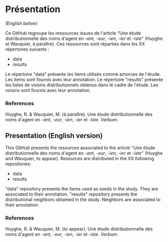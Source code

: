 # Présentation

*(English below)*

Ce GitHub regroupe les ressources issues de l'article "Une étude distributionnelle des noms d'agent en -*ant*, -*eur*, -*ien*, -*ier* et -*iste*" (Huyghe et Wauquier, à paraître). Ces ressources sont réparties dans les XX répertoires suivants :
* data
* results

Le répertoire "data" présente les items utilisés comme amorces de l'étude. Les items sont fournis avec leur annotation.
Le répertoire "results" présente les listes de voisins distributionnels obtenus dans le cadre de l'étude. Les voisins sont fournis avec leur annotation.

### References

Huyghe, R. & Wauquier, M. (à paraître). Une étude distributionnelle des noms d'agent en -*ant*, -*eur*, -*ien*, -*ier* et -*iste*. *Verbum*.

## Presentation (English version)

This GitHub presents the resources associated to the article "Une étude distributionnelle des noms d'agent en -*ant*, -*eur*, -*ien*, -*ier* et -*iste*" (Huyghe and Wauquier, to appear). Resources are distributed in the XX following repositories:
* data
* results

"data" repository presents the items used as seeds in the study. They are associated to their annotation.
"results" repository presents the distributional neighbors obtained in the study. Neighbors are associated to their annotation.

### References

Huyghe, R. & Wauquier, M. (to appear). Une étude distributionnelle des noms d'agent en -*ant*, -*eur*, -*ien*, -*ier* et -*iste*. *Verbum*.

<!--
**french-agentive-affix-rivalry/french-agentive-affix-rivalry** is a ✨ _special_ ✨ repository because its `README.md` (this file) appears on your GitHub profile.
### Hi there 👋
Here are some ideas to get you started:

- 🔭 I’m currently working on ...
- 🌱 I’m currently learning ...
- 👯 I’m looking to collaborate on ...
- 🤔 I’m looking for help with ...
- 💬 Ask me about ...
- 📫 How to reach me: ...
- 😄 Pronouns: ...
- ⚡ Fun fact: ...
-->
